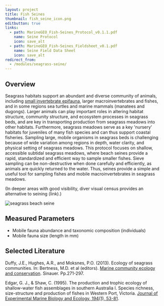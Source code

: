 ```yaml
---
layout: project
title: Fish Seines
thumbnail: fish_seine_icon.png
editbutton: true
links:
  - path: MarineGEO_Fish-Seines_Protocol_v0.1.1.pdf
    name: Seine Protocol
    icon: save_alt
  - path: MarineGEO_Fish-Seines_Fieldsheet_v0.1.pdf
    name: Seine Field Data Sheet
    icon: save_alt
redirect_from:
  - /modules/seagrass-seine/
---
```


## Overview
Seagrass habitats support an abundant and diverse community of animals, including [small invertebrate epifauna](https://marinegeo.github.io/modules/seagrass-meshbags), larger macroinvertebrates and fishes, and in some regions sea turtles and marine mammals (manatees and dugongs). Larger animals can play important roles in altering habitat structure, community structure, and ecosystem processes in seagrass beds, and are key in transporting production from seagrass meadows into other habitats. Furthermore, seagrass meadows serve as a key 'nursery' habitats for juveniles of many fish species and can thus support coastal fisheries. Sampling large, mobile organisms in seagrass beds is challenging because of wide variation among regions in depth, water clarity, and physical setting of seagrass meadows. This protocol focuses on shallow, accessible subtidal seagrass meadows, where beach seines provide a rapid, standardized and efficient way to sample smaller fishes. Sieve sampling can be non-destructive when done carefully and efficiently, as animals are quickly returned to the water. Thus, seines provide a simple and useful tool for sampling fishes and mobile macroinvertebrates in seagrass meadows.

(In deeper areas with good visibility, diver visual census provides an alternative to seining (link).)

![seagrass beach seine]({{site.baseurl}}/assets/modules/fish-seines/fish_seine_landing_page.jpg)

## Measured Parameters
  - Mobile fauna abundance and taxonomic composition (individuals)
  - Mobile fauna size (length in mm)

## Selected Literature

Duffy, J.E., Hughes, A.R., and Moksnes, P.O. (2013). Ecology of seagrass communities. In: Bertness, M.D. et al (editors). <a href="https://www.amazon.com/Marine-Community-Ecology-Conservation-Bertness/dp/1605352284">
Marine community ecology and conservation</a>. Sinauer. Pp.271-297.

Edgar, G. J., & Shaw, C. (1995). The production and trophic ecology of shallow-water fish assemblages in southern Australia I. Species richness, size-structure and production of fishes in Western Port, Victoria. [Journal of Experimental Marine Biology and Ecology, 194(1), 53-81](https://www.sciencedirect.com/science/article/pii/0022098195000836).
